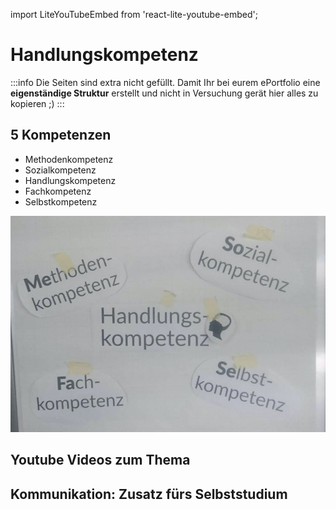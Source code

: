 import LiteYouTubeEmbed from 'react-lite-youtube-embed';

# Handlungskompetenz

:::info
Die Seiten sind extra nicht gefüllt. Damit Ihr bei eurem ePortfolio eine **eigenständige Struktur** erstellt und nicht in Versuchung gerät hier alles zu kopieren ;)
:::

## 5 Kompetenzen

- Methodenkompetenz
- Sozialkompetenz
- Handlungskompetenz
- Fachkompetenz
- Selbstkompetenz

![](../img/handlungskompetenz.png)


## Youtube Videos zum Thema

<div class="container"><div class="row"><div class="col col--6">

<LiteYouTubeEmbed
  id="JDiAzLe_pMM"
  params="autoplay=1&autohide=1&showinfo=0&rel=0"
  title="Docusaurus: Documentation Made Easy"
  poster="maxresdefault"
  webp
/>

</div><div class="col col--6">

<LiteYouTubeEmbed
  id="Qdx0fgk-sjg"
  params="autoplay=1&autohide=1&showinfo=0&rel=0"
  title="Docusaurus: Documentation Made Easy"
  poster="maxresdefault"
  webp
/>

</div></div></div>

## Kommunikation: Zusatz fürs Selbststudium

<div class="container"><div class="row"><div class="col col--6">

<LiteYouTubeEmbed
  id="9VJn1cPbf1A"
  params="autoplay=1&autohide=1&showinfo=0&rel=0"
  title="Docusaurus: Documentation Made Easy"
  poster="maxresdefault"
  webp
/>

</div><div class="col col--6">

<LiteYouTubeEmbed
  id="z4EFDWgVzyw"
  params="autoplay=1&autohide=1&showinfo=0&rel=0"
  title="Docusaurus: Documentation Made Easy"
  poster="maxresdefault"
  webp
/>

</div></div></div>
